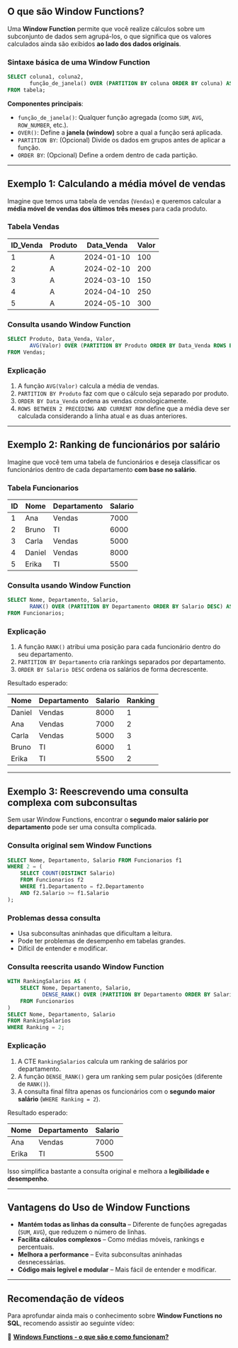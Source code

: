 ## **O que são Window Functions?**
Uma **Window Function** permite que você realize cálculos sobre um subconjunto de dados sem agrupá-los, o que significa que os valores calculados ainda são exibidos **ao lado dos dados originais**.

### **Sintaxe básica de uma Window Function**
```sql
SELECT coluna1, coluna2, 
       função_de_janela() OVER (PARTITION BY coluna ORDER BY coluna) AS resultado
FROM tabela;
```
**Componentes principais**:
- `função_de_janela()`: Qualquer função agregada (como `SUM`, `AVG`, `ROW_NUMBER`, etc.).
- `OVER()`: Define a **janela (window)** sobre a qual a função será aplicada.
- `PARTITION BY`: (Opcional) Divide os dados em grupos antes de aplicar a função.
- `ORDER BY`: (Opcional) Define a ordem dentro de cada partição.

---

## **Exemplo 1: Calculando a média móvel de vendas**
Imagine que temos uma tabela de vendas (`Vendas`) e queremos calcular a **média móvel de vendas dos últimos três meses** para cada produto.

### **Tabela Vendas**
| ID_Venda | Produto  | Data_Venda | Valor |
|----------|---------|------------|-------|
| 1        | A       | 2024-01-10 | 100   |
| 2        | A       | 2024-02-10 | 200   |
| 3        | A       | 2024-03-10 | 150   |
| 4        | A       | 2024-04-10 | 250   |
| 5        | A       | 2024-05-10 | 300   |

### **Consulta usando Window Function**
```sql
SELECT Produto, Data_Venda, Valor,
       AVG(Valor) OVER (PARTITION BY Produto ORDER BY Data_Venda ROWS BETWEEN 2 PRECEDING AND CURRENT ROW) AS Media_Movel
FROM Vendas;
```
### **Explicação**
1. A função `AVG(Valor)` calcula a média de vendas.
2. `PARTITION BY Produto` faz com que o cálculo seja separado por produto.
3. `ORDER BY Data_Venda` ordena as vendas cronologicamente.
4. `ROWS BETWEEN 2 PRECEDING AND CURRENT ROW` define que a média deve ser calculada considerando a linha atual e as duas anteriores.

---

## **Exemplo 2: Ranking de funcionários por salário**
Imagine que você tem uma tabela de funcionários e deseja classificar os funcionários dentro de cada departamento **com base no salário**.

### **Tabela Funcionarios**
| ID | Nome   | Departamento | Salario |
|----|--------|-------------|---------|
| 1  | Ana    | Vendas      | 7000    |
| 2  | Bruno  | TI          | 6000    |
| 3  | Carla  | Vendas      | 5000    |
| 4  | Daniel | Vendas      | 8000    |
| 5  | Erika  | TI          | 5500    |

### **Consulta usando Window Function**
```sql
SELECT Nome, Departamento, Salario,
       RANK() OVER (PARTITION BY Departamento ORDER BY Salario DESC) AS Ranking
FROM Funcionarios;
```
### **Explicação**
1. A função `RANK()` atribui uma posição para cada funcionário dentro do seu departamento.
2. `PARTITION BY Departamento` cria rankings separados por departamento.
3. `ORDER BY Salario DESC` ordena os salários de forma decrescente.

Resultado esperado:

| Nome   | Departamento | Salario | Ranking |
|--------|-------------|---------|---------|
| Daniel | Vendas      | 8000    | 1       |
| Ana    | Vendas      | 7000    | 2       |
| Carla  | Vendas      | 5000    | 3       |
| Bruno  | TI          | 6000    | 1       |
| Erika  | TI          | 5500    | 2       |

---

## **Exemplo 3: Reescrevendo uma consulta complexa com subconsultas**
Sem usar Window Functions, encontrar o **segundo maior salário por departamento** pode ser uma consulta complicada.

### **Consulta original sem Window Functions**
```sql
SELECT Nome, Departamento, Salario FROM Funcionarios f1
WHERE 2 = (
    SELECT COUNT(DISTINCT Salario)
    FROM Funcionarios f2
    WHERE f1.Departamento = f2.Departamento
    AND f2.Salario >= f1.Salario
);
```
### **Problemas dessa consulta**
- Usa subconsultas aninhadas que dificultam a leitura.
- Pode ter problemas de desempenho em tabelas grandes.
- Difícil de entender e modificar.

### **Consulta reescrita usando Window Function**
```sql
WITH RankingSalarios AS (
    SELECT Nome, Departamento, Salario,
           DENSE_RANK() OVER (PARTITION BY Departamento ORDER BY Salario DESC) AS Ranking
    FROM Funcionarios
)
SELECT Nome, Departamento, Salario
FROM RankingSalarios
WHERE Ranking = 2;
```
### **Explicação**
1. A CTE `RankingSalarios` calcula um ranking de salários por departamento.
2. A função `DENSE_RANK()` gera um ranking sem pular posições (diferente de `RANK()`).
3. A consulta final filtra apenas os funcionários com o **segundo maior salário** (`WHERE Ranking = 2`).

Resultado esperado:

| Nome  | Departamento | Salario |
|-------|-------------|---------|
| Ana   | Vendas      | 7000    |
| Erika | TI          | 5500    |

Isso simplifica bastante a consulta original e melhora a **legibilidade e desempenho**.

---

## **Vantagens do Uso de Window Functions**
- **Mantém todas as linhas da consulta** – Diferente de funções agregadas (`SUM`, `AVG`), que reduzem o número de linhas.
- **Facilita cálculos complexos** – Como médias móveis, rankings e percentuais.
- **Melhora a performance** – Evita subconsultas aninhadas desnecessárias.
- **Código mais legível e modular** – Mais fácil de entender e modificar.

---

## **Recomendação de vídeos**
Para aprofundar ainda mais o conhecimento sobre **Window Functions no SQL**, recomendo assistir ao seguinte vídeo:

🔗 **[Windows Functions - o que são e como funcionam?](https://www.youtube.com/watch?v=MzxIhnIaXuY)**